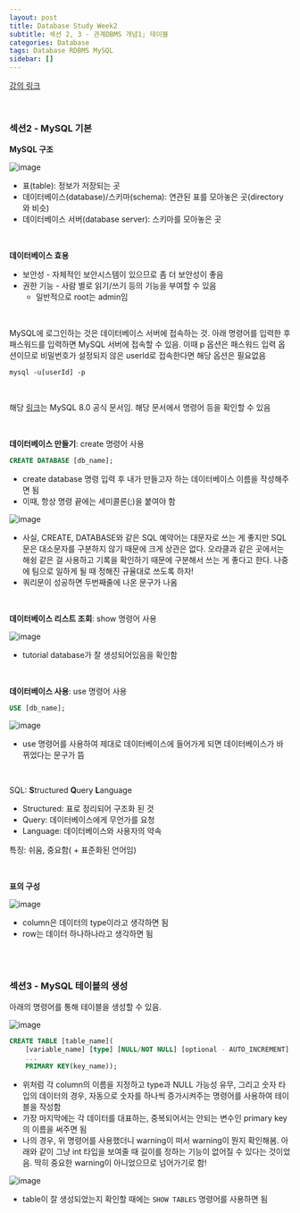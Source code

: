 ```yaml
---
layout: post
title: Database Study Week2
subtitle: 섹션 2, 3 - 관계DBMS 개념1; 테이블
categories: Database
tags: Database RDBMS MySQL
sidebar: []
---
```




[강의 링크](https://www.inflearn.com/course/database-2-mysql-강좌/dashboard)

<br>

### 섹션2 - MySQL 기본

**MySQL 구조**

![image](https://user-images.githubusercontent.com/71377968/160275682-96047b3c-94a8-43f2-8700-969ab1f5ee26.png)

- 표(table): 정보가 저장되는 곳
- 데이터베이스(database)/스키마(schema): 연관된 표를 모아놓은 곳(directory와 비슷)
- 데이터베이스 서버(database server): 스키마를 모아놓은 곳

<br>

**데이터베이스 효용**

- 보안성 - 자체적인 보안시스템이 있으므로 좀 더 보안성이 좋음
- 권한 기능 - 사람 별로 읽기/쓰기 등의 기능을 부여할 수 있음
  - 일반적으로 root는 admin임

<br>

MySQL에 로그인하는 것은 데이터베이스 서버에 접속하는 것. 아래 명령어를 입력한 후 패스워드를 입력하면 MySQL 서버에 접속할 수 있음. 이때 p 옵션은 패스워드 입력 옵션이므로 비밀번호가 설정되지 않은 userId로 접속한다면 해당 옵션은 필요없음

```shell
mysql -u[userId] -p
```

<br>

해당 [링크](https://dev.mysql.com/doc/refman/8.0/en/tutorial.html)는 MySQL 8.0 공식 문서임. 해당 문서에서 명령어 등을 확인할 수 있음

<br>

**데이터베이스 만들기**: create 명령어 사용

```sql
CREATE DATABASE [db_name];
```

- create database 명령 입력 후 내가 만들고자 하는 데이터베이스 이름을 작성해주면 됨
- 이때, 항상 명령 끝에는 세미콜론(;)을 붙여야 함

![image](https://user-images.githubusercontent.com/71377968/160275733-0008eaa5-359a-4c33-a22b-582e5bce5f5f.png)

- 사실, CREATE, DATABASE와 같은 SQL 예약어는 대문자로 쓰는 게 좋지만 SQL문은 대소문자를 구분하지 않기 때문에 크게 상관은 없다. 오라클과 같은 곳에서는 해슁 같은 걸 사용하고 기록을 확인하기 때문에 구분해서 쓰는 게 좋다고 한다. 나중에 팀으로 일하게 될 때 정해진 규율대로 쓰도록 하자!
- 쿼리문이 성공하면 두번째줄에 나온 문구가 나옴

<br>

**데이터베이스 리스트 조회**: show 명령어 사용

![image](https://user-images.githubusercontent.com/71377968/160275748-6581c131-75a6-4081-94b5-5fddbc670342.png)

- tutorial database가 잘 생성되어있음을 확인함

<br>

**데이터베이스 사용**: use 명령어 사용

```sql
USE [db_name];
```

![image](https://user-images.githubusercontent.com/71377968/160275765-5c53e150-4ab1-41a1-8b0d-26bae43eda94.png)

- use 명령어를 사용하여 제대로 데이터베이스에 들어가게 되면 데이터베이스가 바뀌었다는 문구가 뜸

<br>

SQL: **S**tructured **Q**uery **L**anguage

- Structured: 표로 정리되어 구조화 된 것
- Query: 데이터베이스에게 무언가를 요청
- Language: 데이터베이스와 사용자의 약속

특징: 쉬움, 중요함( + 표준화된 언어임)

<br>

**표의 구성**

![image](https://user-images.githubusercontent.com/71377968/160275770-7d526921-edc8-44f2-b00f-ba90b4fea04c.png)

- column은 데이터의 type이라고 생각하면 됨
- row는 데이터 하나하나라고 생각하면 됨

<br>

<br>

### 섹션3 - MySQL 테이블의 생성

아래의 명령어를 통해 테이블을 생성할 수 있음.

![image](https://user-images.githubusercontent.com/71377968/160275781-7f588c28-dd80-4273-8bda-2ae31792bb11.png)

```sql
CREATE TABLE [table_name](
	[variable_name] [type] [NULL/NOT NULL] [optional - AUTO_INCREMENT],
	...
	PRIMARY KEY(key_name));
```

- 위처럼 각 column의 이름을 지정하고 type과 NULL 가능성 유무, 그리고 숫자 타입의 데이터의 경우, 자동으로 숫자를 하나씩 증가시켜주는 명령어를 사용하여 테이블을 작성함
- 가장 마지막에는 각 데이터를 대표하는, 중복되어서는 안되는 변수인 primary key의 이름을 써주면 됨
- 나의 경우, 위 명령어를 사용했더니 warning이 떠서 warning이 뭔지 확인해봄. 아래와 같이 그냥 int 타입을 보여줄 때 길이를 정하는 기능이 없어질 수 있다는 것이었음. 딱히 중요한 warning이 아니었으므로 넘어가기로 함!

![image](https://user-images.githubusercontent.com/71377968/160275795-f83882a8-ae78-4fad-9d78-a8722f80467a.png)

- table이 잘 생성되었는지 확인할 때에는 `SHOW TABLES` 명령어를 사용하면 됨
